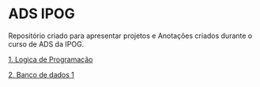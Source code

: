 # ADS IPOG

Repositório criado para apresentar projetos e Anotações criados durante o curso de ADS da IPOG.

[1. Logica de Programação](https://github.com/ravynos/IPOG/tree/main/1.%20Logica%20de%20Programa%C3%A7%C3%A3o)

[2. Banco de dados 1](https://github.com/ravynos/IPOG/tree/main/2%20.%20Banco%20de%20dados%201)
